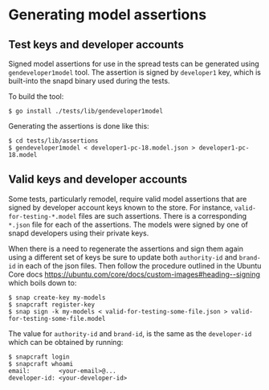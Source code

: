 # Generating model assertions

## Test keys and developer accounts

Signed model assertions for use in the spread tests can be generated using
`gendeveloper1model` tool. The assertion is signed by `developer1` key, which is
built-into the snapd binary used during the tests.

To build the tool:

```
$ go install ./tests/lib/gendeveloper1model
```

Generating the assertions is done like this:

```
$ cd tests/lib/assertions
$ gendeveloper1model < developer1-pc-18.model.json > developer1-pc-18.model
```

## Valid keys and developer accounts

Some tests, particularly remodel, require valid model assertions that are signed
by developer account keys known to the store. For instance,
`valid-for-testing-*.model` files are such assertions. There is a corresponding
`*.json` file for each of the assertions. The models were signed by one of snapd
developers using their private keys.

When there is a need to regenerate the assertions and sign them again using a
different set of keys be sure to update both `authority-id` and `brand-id` in
each of the json files. Then follow the procedure outlined in the Ubuntu Core
docs https://ubuntu.com/core/docs/custom-images#heading--signing which boils
down to:

```
$ snap create-key my-models
$ snapcraft register-key
$ snap sign -k my-models < valid-for-testing-some-file.json > valid-for-testing-some-file.model
```

The value for `authority-id` and `brand-id`, is the same as the `developer-id`
which can be obtained by running:

```
$ snapcraft login
$ snapcraft whoami
email:        <your-email>@...
developer-id: <your-developer-id>
```
